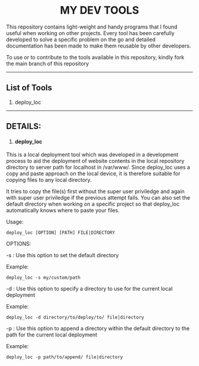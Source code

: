 <center><h1>MY DEV TOOLS</h1></center>

This repository contains light-weight and handy programs that I found useful when working on other projects. Every tool has been carefully developed to solve a specific problem on the go and detailed documentation has been made to make them reusable by other developers.

To use or to contribute to the tools available in this repository, kindly fork the main branch of this repository

---

<h2>List of Tools</h2>

1. deploy_loc


---
<h2>DETAILS:</h2>

1. #### deploy_loc
This is a local deployment tool which was developed in a development process to aid the deployment of website contents in the local repository directory to server path for localhost in /var/www/. Since deploy_loc uses a copy and paste approach on the local device, it is therefore suitable for copying files to any local directory.

It tries to copy the file(s) first without the super user priviledge and again with super user priviledge if the previous attempt fails. You can also set the default directory when working on a specific project so that deploy_loc automatically knows where to paste your files.

Usage:

    deploy_loc [OPTION] [PATH] FILE|DIRECTORY

OPTIONS:
    
 -s :  Use this option to set the default directory

Example: 

    deploy_loc -s my/custom/path

-d : Use this option to specify a directory to use for the current local deployment

Example: 

    deploy_loc -d directory/to/deploy/to/ file|directory

-p : Use this option to append a directory within the default directory to the path for the current local deployment

Example: 

    deploy_loc -p path/to/append/ file|directory
